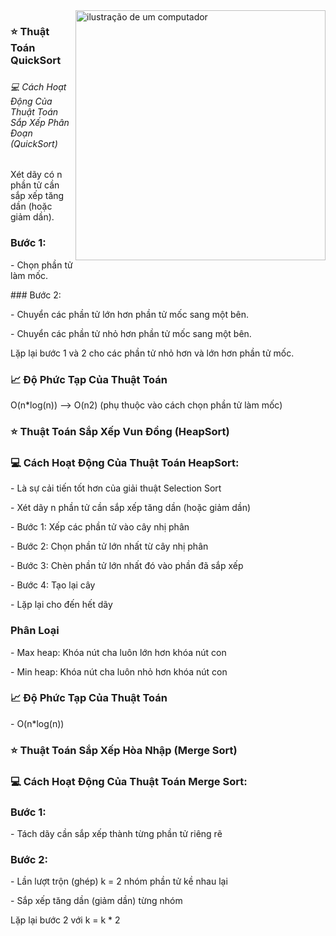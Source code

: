 <img src="https://raw.githubusercontent.com/MicaelliMedeiros/micaellimedeiros/master/image/computer-illustration.png" alt="ilustração de um computador" min-width="400px" max-width="400px" width="400px" align="right">

### ⭐ Thuật Toán QuickSort
### 
<h6 style="font-size=18px;">💻 Cách Hoạt Động Của Thuật Toán Sắp Xếp Phân Đoạn (QuickSort)</h6>
<p>Xét dãy có n phần tử cần sắp xếp tăng dần (hoặc giảm dần).</p>

### Bước 1:
<p>- Chọn phần tử làm mốc.</p>
### Bước 2:
<p>- Chuyển các phần tử lớn hơn phần tử mốc sang một bên.</p>
<p>- Chuyển các phần tử nhỏ hơn phần tử mốc sang một bên.</p>
<p>Lặp lại bước 1 và 2 cho các phần tử nhỏ hơn và lớn hơn phần tử mốc.</p> 

### 📈 Độ Phức Tạp Của Thuật Toán
<p>
 O(n*log(n)) --> O(n2)
 (phụ thuộc vào cách chọn phần tử làm mốc)
</p>
 
### ⭐ Thuật Toán Sắp Xếp Vun Đồng (HeapSort)
### 💻 Cách Hoạt Động Của Thuật Toán HeapSort:
<p>- Là sự cải tiến tốt hơn của giải thuật Selection Sort</p>
<p>- Xét dãy n phần tử cần sắp xếp tăng dần (hoặc giảm dần)</p>
<p>- Bước 1: Xếp các phần tử vào cây nhị phân</p>
<p>- Bước 2: Chọn phần tử lớn nhất từ cây nhị phân</p>
<p>- Bước 3: Chèn phần tử lớn nhất đó vào phần đã sắp xếp </p>
<p>- Bước 4: Tạo lại cây</p>
<p>- Lặp lại cho đến hết dãy</p>

### Phân Loại
<p>- Max heap: Khóa nút cha luôn lớn hơn khóa nút con</p>
<p>- Min heap: Khóa nút cha luôn nhỏ hơn khóa nút con</p>

 ### 📈 Độ Phức Tạp Của Thuật Toán
<p>
 - O(n*log(n))
</p>

### ⭐ Thuật Toán Sắp Xếp Hòa Nhập (Merge Sort)
### 💻 Cách Hoạt Động Của Thuật Toán Merge Sort:
### Bước 1:
<p>- Tách dãy cần sắp xếp thành từng phần tử riêng rẽ</p>

### Bước 2:
<p>- Lần lượt trộn (ghép) k = 2 nhóm phần tử kề nhau lại </p>
<p>- Sắp xếp tăng dần (giảm dần) từng nhóm </p>
<p>Lặp lại bước 2 với k = k * 2</p>














